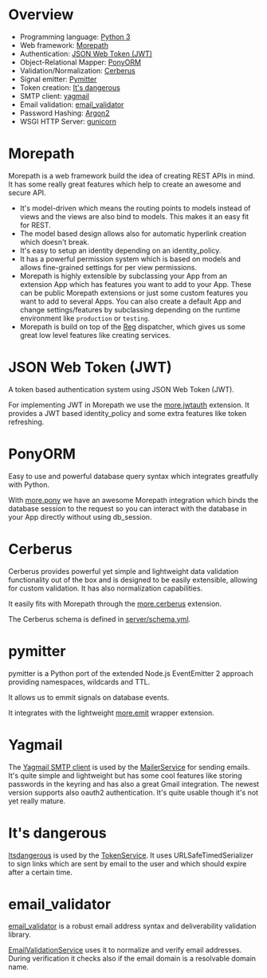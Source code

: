Overview
========

- Programming language: [Python 3](https://www.python.org)
- Web framework: [Morepath](http://morepath.readthedocs.io)
- Authentication: [JSON Web Token (JWT)](http://tools.ietf.org/html/draft-ietf-oauth-json-web-token)
- Object-Relational Mapper: [PonyORM](https://ponyorm.com)
- Validation/Normalization: [Cerberus](http://python-cerberus.org)
- Signal emitter: [Pymitter](https://github.com/riga/pymitter)
- Token creation: [It's dangerous](https://pythonhosted.org/itsdangerous)
- SMTP client: [yagmail](https://github.com/kootenpv/yagmail)
- Email validation: [email_validator](https://github.com/JoshData/python-email-validator)
- Password Hashing: [Argon2](https://argon2-cffi.readthedocs.io)
- WSGI HTTP Server: [gunicorn](http://gunicorn.org)


Morepath
========

Morepath is a web framework build the idea of creating REST APIs in mind.
It has some really great features which help to create an awesome and secure
API.

- It's model-driven which means the routing points to models instead of views
  and the views are also bind to models. This makes it an easy fit for REST.
- The model based design allows also for automatic hyperlink creation which
  doesn't break.
- It's easy to setup an identity depending on an identity_policy.
- It has a powerful permission system which is based on models and allows
  fine-grained settings for per view permissions.
- Morepath is highly extensible by subclassing your App from an extension App
  which has features you want to add to your App. These can be public Morepath
  extensions or just some custom features you want to add to several Apps.
  You can also create a default App and change settings/features by subclassing
  depending on the runtime environment like `production` or `testing`.
- Morepath is build on top of the [Reg](http://reg.readthedocs.io) dispatcher,
  which gives us some great low level features like creating services.


JSON Web Token (JWT)
====================

A token based authentication system using JSON Web Token (JWT).

For implementing JWT in Morepath we use the
[more.jwtauth](https://github.com/morepath/more.jwtauth) extension.
It provides a JWT based identity_policy and some extra features like
token refreshing.


PonyORM
=======

Easy to use and powerful database query syntax which integrates greatfully with
Python.

With [more.pony](https://github.com/morepath/more.pony) we have an awesome
Morepath integration which binds the database session to the request so you can
interact with the database in your App directly without using db_session.


Cerberus
========

Cerberus provides powerful yet simple and lightweight data validation
functionality out of the box and is designed to be easily extensible,
allowing for custom validation. It has also normalization capabilities.

It easily fits with Morepath through the
[more.cerberus](https://github.com/morepath/more.cerberus) extension.

The Cerberus schema is defined in
[server/schema.yml](https://github.com/yacoma/auth-boilerplate/blob/master/server/schema.yml).


pymitter
========

pymitter is a Python port of the extended Node.js EventEmitter 2 approach
providing namespaces, wildcards and TTL.

It allows us to emmit signals on database events.

It integrates with the lightweight
[more.emit](https://github.com/morepath/more.emit) wrapper extension.


Yagmail
=======

The [Yagmail SMTP client](https://github.com/kootenpv/yagmail) is used by the
[MailerService](services.md#MailerService) for sending emails.
It's quite simple and lightweight but has some cool features like storing
passwords in the keyring and has also a great Gmail integration. The newest
version supports also oauth2 authentication. It's quite usable though it's not
yet really mature.


It's dangerous
==============

[Itsdangerous](https://pythonhosted.org/itsdangerous) is used by the
[TokenService](services.md#TokenService).
It uses URLSafeTimedSerializer to sign links which are sent by email to the
user and which should expire after a certain time.


email_validator
===============

[email_validator](https://github.com/JoshData/python-email-validator) is a
robust email address syntax and deliverability validation library.

[EmailValidationService](services.md#EmailValidationService) uses it to
normalize and verify email addresses. During verification it checks also
if the email domain is a resolvable domain name.
